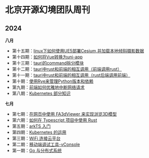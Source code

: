 # 北京开源幻境团队周刊

## 2024

**八月**

- 第十五期：[linux下如何使用UE5部署Cesium,并加载本地倾斜摄影数据](docs/2024/08/issue-15.md)
- 第十四期：[如何将Vue转换为uni-app](docs/2024/08/issue-14.md)
- 第十三期：[tauri的command拆分模块](docs/2024/08/issue-13.md)
- 第十二期：[tauri中rust和前端的相互调用（前端调用rust）](docs/2024/08/issue-12.md)
- 第十一期：[tauri中rust和前端的相互调用（rust后端调用前端）](docs/2024/08/issue-11.md)
- 第十期：[使用Rye来管理Python版本和依赖](docs/2024/08/issue-10.md)
- 第九期：[前端如何优雅地中断网络请求](docs/2024/08/issue-9.md)
- 第八期：[Kubernetes 部分知识](docs/2024/08/issue-8.md)

**七月**

- 第七期：[在网页中使用 FA3dViewer 来实现浏览3D模型](docs/2024/07/issue-7.md)
- 第六期：[如何在 Typescript 项目中使用 Rust](docs/2024/07/issue-6.md)
- 第五期：[arkTS 入门](docs/2024/07/issue-5.md)
- 第四期：[Kubernetes 的运用](docs/2024/07/issue-3.md)
- 第三期：[WiFi 连接云平台](docs/2024/07/issue-3.md)
- 第二期：[移动端调试工具-vConsole](docs/2024/07/issue-2.md)
- 第一期：[Go 与分布式系统](docs/2024/07/issue-1.md)
